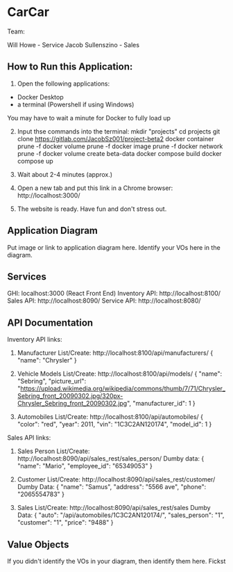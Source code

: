 # CarCar

 Team:

 Will Howe - Service
 Jacob Sullenszino - Sales

 ## How to Run this Application:
1. Open the following applications:
- Docker Desktop
- a terminal (Powershell if using Windows)

You may have to wait a minute for Docker to fully load up

2. Input thse commands into the terminal:
mkdir "projects"
cd projects
git clone https://gitlab.com/JacobSz001/project-beta2
docker container prune -f
docker volume prune -f
docker image prune -f
docker network prune -f
docker volume create beta-data
docker compose build
docker compose up

3. Wait about 2-4 minutes (approx.)

4. Open a new tab and put this link in a Chrome browser: http://localhost:3000/

5. The website is ready. Have fun and don't stress out.


 ## Application Diagram

 Put image or link to application diagram here. Identify your VOs here in the diagram.


 ## Services
GHI: localhost:3000 (React Front End)
Inventory API: http://localhost:8100/
Sales API: http://localhost:8090/
Service API: http://localhost:8080/


 ## API Documentation
Inventory API links:
1. Manufacturer List/Create: http://localhost:8100/api/manufacturers/
{
  "name": "Chrysler"
}

2. Vehicle Models List/Create: http://localhost:8100/api/models/
{
  "name": "Sebring",
  "picture_url": "https://upload.wikimedia.org/wikipedia/commons/thumb/7/71/Chrysler_Sebring_front_20090302.jpg/320px-Chrysler_Sebring_front_20090302.jpg",
  "manufacturer_id": 1
}
3. Automobiles List/Create: http://localhost:8100/api/automobiles/
 {
  "color": "red",
  "year": 2011,
  "vin": "1C3C2AN120174",
  "model_id": 1
}


Sales API links:
1. Sales Person List/Create: http://localhost:8090/api/sales_rest/sales_person/
   Dumby data:
{
  "name": "Mario",
  "employee_id": "65349053"
}

2. Customer List/Create:  http://localhost:8090/api/sales_rest/customer/
   Dumby Data:
   {
    "name": "Samus",
    "address": "5566 ave",
    "phone": "2065554783"
}

3. Sales List/Create: http://localhost:8090/api/sales_rest/sales
   Dumby Data:
{
  "auto": "/api/automobiles/1C3C2AN120174/",
  "sales_person": "1",
	"customer": "1",
	"price": "9488"
}


 ## Value Objects

 If you didn't identify the VOs in your diagram, then identify them here.
 Fickst